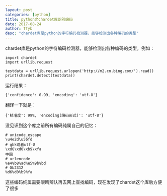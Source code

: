```yaml
---
layout: post
categories: [python]
title: python之chardet库识别编码
date: 2017-08-24
author: TTyb
desc: "chardet库是python的字符编码检测器，能够检测出各种编码的类型"
---
```


chardet库是python的字符编码检测器，能够检测出各种编码的类型，例如：

```
import chardet
import urllib.request
 
testdata = urllib.request.urlopen('http://m2.cn.bing.com/').read()
print(chardet.detect(testdata))
```

运行结果：

```
{'confidence': 0.99, 'encoding': 'utf-8'}
```

翻译一下就是：

```
{'精准度': 99%, 'encoding(编码形式)': 'utf-8'}
```

没见识到这个库之前所有编码纯属自己的记忆：

```
# unicode_escape
\u4e2d\u56fd
# gbk或者utf-8
\xd6\xd0\xb9\xfa
中国
# urlencode
%e4%b8%ad%e5%9b%bd
# Gb2312
%d6%d0%b9%fa
```

这些编码纯属需要眼睛辨认再去网上查找编码，现在发现了chardet这个库后方便了很多　　